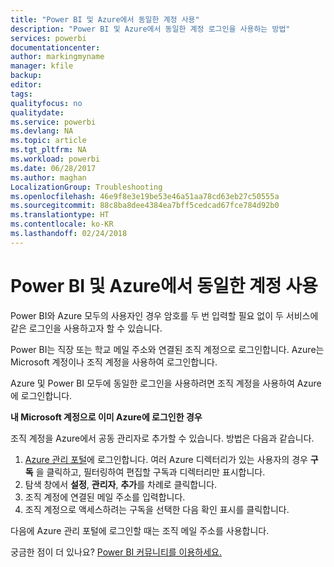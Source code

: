 ```yaml
---
title: "Power BI 및 Azure에서 동일한 계정 사용"
description: "Power BI 및 Azure에서 동일한 계정 로그인을 사용하는 방법"
services: powerbi
documentationcenter: 
author: markingmyname
manager: kfile
backup: 
editor: 
tags: 
qualityfocus: no
qualitydate: 
ms.service: powerbi
ms.devlang: NA
ms.topic: article
ms.tgt_pltfrm: NA
ms.workload: powerbi
ms.date: 06/28/2017
ms.author: maghan
LocalizationGroup: Troubleshooting
ms.openlocfilehash: 46e9f8e3e19be53e46a51aa78cd63eb27c50555a
ms.sourcegitcommit: 88c8ba8dee4384ea7bff5cedcad67fce784d92b0
ms.translationtype: HT
ms.contentlocale: ko-KR
ms.lasthandoff: 02/24/2018
---
```

# <a name="using-the-same-account-for-power-bi-and-azure"></a>Power BI 및 Azure에서 동일한 계정 사용
Power BI와 Azure 모두의 사용자인 경우 암호를 두 번 입력할 필요 없이 두 서비스에 같은 로그인을 사용하고자 할 수 있습니다.

Power BI는 직장 또는 학교 메일 주소와 연결된 조직 계정으로 로그인합니다.  Azure는 Microsoft 계정이나 조직 계정을 사용하여 로그인합니다.

Azure 및 Power BI 모두에 동일한 로그인을 사용하려면 조직 계정을 사용하여 Azure에 로그인합니다.

**내 Microsoft 계정으로 이미 Azure에 로그인한 경우**

조직 계정을 Azure에서 공동 관리자로 추가할 수 있습니다.  방법은 다음과 같습니다.

1. [Azure 관리 포털](http://manage.windowsazure.com/)에 로그인합니다. 여러 Azure 디렉터리가 있는 사용자의 경우 **구독** 을 클릭하고, 필터링하여 편집할 구독과 디렉터리만 표시합니다.
2. 탐색 창에서 **설정**, **관리자**, **추가**를 차례로 클릭합니다.
3. 조직 계정에 연결된 메일 주소를 입력합니다.
4. 조직 계정으로 액세스하려는 구독을 선택한 다음 확인 표시를 클릭합니다.

다음에 Azure 관리 포털에 로그인할 때는 조직 메일 주소를 사용합니다.

궁금한 점이 더 있나요? [Power BI 커뮤니티를 이용하세요.](http://community.powerbi.com/)

